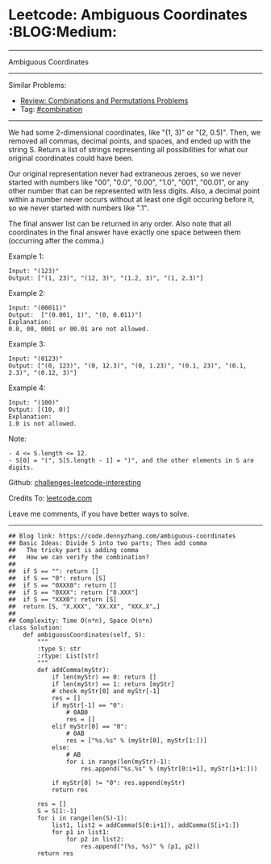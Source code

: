 # Leetcode: Ambiguous Coordinates     :BLOG:Medium:


---

Ambiguous Coordinates  

---

Similar Problems:  
-   [Review: Combinations and Permutations Problems](https://code.dennyzhang.com/review-combination)
-   Tag: [#combination](https://code.dennyzhang.com/tag/combination)

---

We had some 2-dimensional coordinates, like "(1, 3)" or "(2, 0.5)".  Then, we removed all commas, decimal points, and spaces, and ended up with the string S.  Return a list of strings representing all possibilities for what our original coordinates could have been.  

Our original representation never had extraneous zeroes, so we never started with numbers like "00", "0.0", "0.00", "1.0", "001", "00.01", or any other number that can be represented with less digits.  Also, a decimal point within a number never occurs without at least one digit occuring before it, so we never started with numbers like ".1".  

The final answer list can be returned in any order.  Also note that all coordinates in the final answer have exactly one space between them (occurring after the comma.)  

Example 1:  

    Input: "(123)"
    Output: ["(1, 23)", "(12, 3)", "(1.2, 3)", "(1, 2.3)"]

Example 2:  

    Input: "(00011)"
    Output:  ["(0.001, 1)", "(0, 0.011)"]
    Explanation: 
    0.0, 00, 0001 or 00.01 are not allowed.

Example 3:  

    Input: "(0123)"
    Output: ["(0, 123)", "(0, 12.3)", "(0, 1.23)", "(0.1, 23)", "(0.1, 2.3)", "(0.12, 3)"]

Example 4:  

    Input: "(100)"
    Output: [(10, 0)]
    Explanation: 
    1.0 is not allowed.

Note:  

    - 4 <= S.length <= 12.
    - S[0] = "(", S[S.length - 1] = ")", and the other elements in S are digits.

Github: [challenges-leetcode-interesting](https://github.com/DennyZhang/challenges-leetcode-interesting/tree/master/ambiguous-coordinates)  

Credits To: [leetcode.com](https://leetcode.com/problems/ambiguous-coordinates/description/)  

Leave me comments, if you have better ways to solve.  

---

    ## Blog link: https://code.dennyzhang.com/ambiguous-coordinates
    ## Basic Ideas: Divide S into two parts; Then add comma
    ##   The tricky part is adding comma
    ##   How we can verify the combination?
    ##
    ##  if S == "": return []
    ##  if S == "0": return [S]
    ##  if S == "0XXX0": return []
    ##  if S == "0XXX": return ["0.XXX"]
    ##  if S == "XXX0": return [S]
    ##  return [S, "X.XXX", "XX.XX", "XXX.X"…]
    ##
    ## Complexity: Time O(n*n), Space O(n*n)
    class Solution:
        def ambiguousCoordinates(self, S):
            """
            :type S: str
            :rtype: List[str]
            """
            def addComma(myStr):
                if len(myStr) == 0: return []
                if len(myStr) == 1: return [myStr]
                # check myStr[0] and myStr[-1]
                res = []
                if myStr[-1] == "0":
                    # 0AB0
                    res = []
                elif myStr[0] == "0":
                    # 0AB
                    res = ["%s.%s" % (myStr[0], myStr[1:])]
                else:
                    # AB
                    for i in range(len(myStr)-1):
                        res.append("%s.%s" % (myStr[0:i+1], myStr[i+1:]))
    
                if myStr[0] != "0": res.append(myStr)
                return res
    
            res = []
            S = S[1:-1]
            for i in range(len(S)-1):
                list1, list2 = addComma(S[0:i+1]), addComma(S[i+1:])
                for p1 in list1:
                    for p2 in list2:
                        res.append("(%s, %s)" % (p1, p2))
            return res